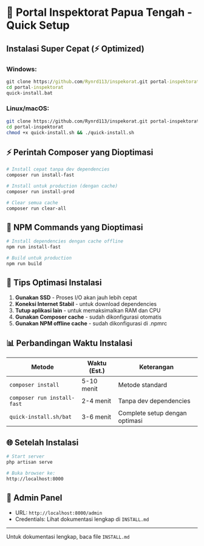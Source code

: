 # 🚀 Portal Inspektorat Papua Tengah - Quick Setup

## Instalasi Super Cepat (⚡ Optimized)

### Windows:
```cmd
git clone https://github.com/Rynrd113/inspekorat.git portal-inspektorat
cd portal-inspektorat
quick-install.bat
```

### Linux/macOS:
```bash
git clone https://github.com/Rynrd113/inspekorat.git portal-inspektorat
cd portal-inspektorat
chmod +x quick-install.sh && ./quick-install.sh
```

## ⚡ Perintah Composer yang Dioptimasi

```bash
# Install cepat tanpa dev dependencies
composer run install-fast

# Install untuk production (dengan cache)
composer run install-prod

# Clear semua cache
composer run clear-all
```

## 📱 NPM Commands yang Dioptimasi

```bash
# Install dependencies dengan cache offline
npm run install-fast

# Build untuk production
npm run build
```

## 🔧 Tips Optimasi Instalasi

1. **Gunakan SSD** - Proses I/O akan jauh lebih cepat
2. **Koneksi Internet Stabil** - untuk download dependencies
3. **Tutup aplikasi lain** - untuk memaksimalkan RAM dan CPU
4. **Gunakan Composer cache** - sudah dikonfigurasi otomatis
5. **Gunakan NPM offline cache** - sudah dikonfigurasi di .npmrc

## 📊 Perbandingan Waktu Instalasi

| Metode | Waktu (Est.) | Keterangan |
|--------|--------------|------------|
| `composer install` | 5-10 menit | Metode standard |
| `composer run install-fast` | 2-4 menit | Tanpa dev dependencies |
| `quick-install.sh/bat` | 3-6 menit | Complete setup dengan optimasi |

## 🌐 Setelah Instalasi

```bash
# Start server
php artisan serve

# Buka browser ke:
http://localhost:8000
```

## 📝 Admin Panel

- URL: `http://localhost:8000/admin`
- Credentials: Lihat dokumentasi lengkap di `INSTALL.md`

---

Untuk dokumentasi lengkap, baca file `INSTALL.md`
